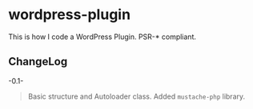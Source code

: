 # wordpress-plugin
This is how I code a WordPress Plugin. PSR-* compliant.

ChangeLog
---------
-0.1-
> Basic structure and Autoloader class.
> Added `mustache-php` library.
